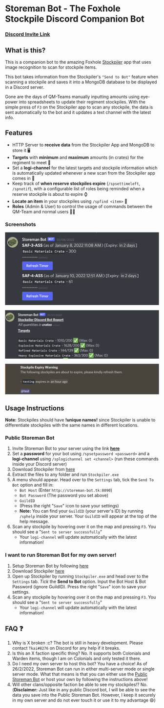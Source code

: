 # Storeman Bot - The Foxhole Stockpile Discord Companion Bot
### [Discord Invite Link](https://discord.com/oauth2/authorize?client_id=946968895170969620&permissions=2147617792&scope=bot%20applications.commands)

## What is this?

This is a companion bot to the amazing Foxhole [Stockpiler](https://github.com/tehruttiger/Stockpiler/tree/master) app that uses image recognition to scan for stockpile items.

This bot takes information from the Stockpiler's `"Send to Bot"` feature when scanning a stockpile and saves it into a MongoDB database to be displayed in a Discord server.

Gone are the days of QM-Teams manually inputting amounts using eye-power into spreadsheets to update their regiment stockpiles. With the simple press of `F3` on the Stockpiler app to scan any stockpile, the data is sent automatically to the bot and it updates a text channel with the latest info.

## Features

- HTTP Server to **receive data** from the Stockpiler App and MongoDB to store it 🖥
- **Targets** with **minimum** and **maximum** amounts (in crates) for the regiment to meet 🎯
- Set a **logi-channel** for the latest targets and stockpile information which is automatically updated whenever a new scan from the Stockpiler app comes in 🚚
- Keep track of **when reserve stockpiles expire** (`/spsettimeleft`, `/spnotif`), with a configurable list of roles being reminded when a reserve stockpile is about to expire ⌚
- **Locate an item** in your stockpiles using `/spfind <item>` 🔎
- **Roles** (Admin & User) to control the usage of commands between the QM-Team and normal users 👨‍⚖️

### Screenshots

![](screenshots/1.png)

![](screenshots/2.png)

![](screenshots/3.png)

## Usage Instructions

**Note:** Stockpiles should have **!unique names!** since Stockpiler is unable to differentiate stockpiles with the same names in different locations.

### Public Storeman Bot
1. Invite Storeman Bot to your server using the link **[here](https://discord.com/oauth2/authorize?client_id=946968895170969620&permissions=2147617792&scope=bot%20applications.commands)**
2. Set a **password** for your bot using `/spsetpassword <password>` and a **logi-channel** using `/splogichannel set <channel>` (run these commands inside your Discord server)
3. Download Stockpiler from [here](https://github.com/tehruttiger/Stockpiler/releases)
4. Extract the files to any folder and run `Stockpiler.exe`
5. A menu should appear. Head over to the `Settings` tab, tick the `Send To Bot` option and fill in:
    - `Bot Host` (Enter `http://storeman-bot.tk:8090`)
    - `Bot Password` (The password you set above)
    - `GuildID` 
    - (Press the right "`Save`" icon to save your settings)
    - **Note:** You can find your `GuildID` (your server's ID) by running `/sphelp` inside your server. Your `GuildID` will appear at the top of the help message.
6. Scan any stockpile by hovering over it on the map and pressing `F3`. You should see a "`Sent to server successfully`"
    - Your `logi-channel` will update automatically with the latest information!

### I want to run Storeman Bot for my own server!
1. Setup Storeman Bot by following [here](https://github.com/Tkaixiang/Storeman-Bot/wiki/Setting-up-an-instance-of-Storeman-Bot-for-your-own-server)
2. Download Stockpiler [here](https://github.com/tehruttiger/Stockpiler/releases) 
3. Open up Stockpiler by running `Stockpiler.exe` and head over to the `Settings` tab. _Tick_ the **Send to Bot** option. Input the Bot Host & Bot Password (ignore GuildID). Press the right "`Save`" icon to save your settings.
4. Scan any stockpile by hovering over it on the map and pressing `F3`. You should see a "`Sent to server successfully`"
    - Your `logi-channel` will update automatically with the latest information!

## FAQ ❓

1. Why is X broken :c?
   The bot is still in heavy development. Please contact `Tkai#8276` on Discord for any help if it breaks.
2. Is this an X faction specific thing?
   No. It supports both Colonials and Warden items, though I am on Colonials and only tested it there.
3. Do I need my own server to host this bot?
   You have a choice! As of 26/2/2022, Storeman Bot can run in either multi-server mode or single server mode. What that means is that you can either use the [Public Storeman Bot](https://discord.com/oauth2/authorize?client_id=946968895170969620&permissions=2147617792&scope=bot%20applications.commands) or host your own by following the instructions above!
4. Will other clans/opposite faction be able to see my stockpiles!? No. (**Disclaimer:** Just like in any public Discord bot, I will be able to see the data you save into the Public Storeman Bot. However, I keep it securely in my own server and do not ever touch it or use it to my advantage 😄)
